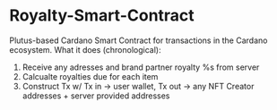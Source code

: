 # Royalty-Smart-Contract
Plutus-based Cardano Smart Contract for transactions in the Cardano ecosystem.
What it does (chronological):
1. Receive any adresses and brand partner royalty %s from server
2. Calcualte royalties due for each item
3. Construct Tx w/ Tx in -> user wallet, Tx out -> any NFT Creator addresses + server provided addresses
